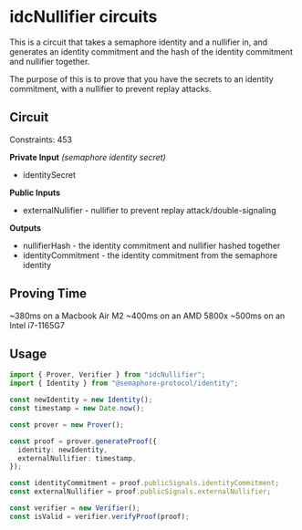 # idcNullifier circuits

This is a circuit that takes a semaphore identity and a nullifier in, and generates an identity commitment and the hash of the identity commitment and nullifier together.

The purpose of this is to prove that you have the secrets to an identity commitment, with a nullifier to prevent replay attacks.

## Circuit

Constraints: 453

**Private Input**
_(semaphore identity secret)_

- identitySecret

**Public Inputs**

- externalNullifier - nullifier to prevent replay attack/double-signaling

**Outputs**

- nullifierHash - the identity commitment and nullifier hashed together
- identityCommitment - the identity commitment from the semaphore identity

## Proving Time

~380ms on a Macbook Air M2
~400ms on an AMD 5800x
~500ms on an Intel i7-1165G7

## Usage

```ts
import { Prover, Verifier } from "idcNullifier";
import { Identity } from "@semaphore-protocol/identity";

const newIdentity = new Identity();
const timestamp = new Date.now();

const prover = new Prover();

const proof = prover.generateProof({
  identity: newIdentity,
  externalNullifier: timestamp,
});

const identityCommitment = proof.publicSignals.identityCommitment;
const externalNullifier = proof.publicSignals.externalNullifier;

const verifier = new Verifier();
const isValid = verifier.verifyProof(proof);
```
